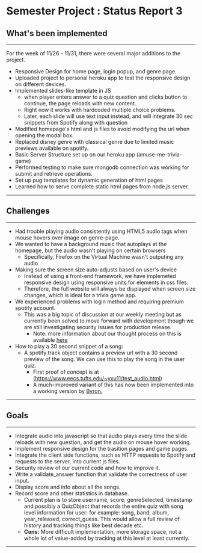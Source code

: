 # Semester Project : Status Report 3

## What's been implemented
-------------------------------------------------------------------------------
For the week of 11/26 - 11/31, there were several major additions to the
project.
*	Responsive Design for home page, login popup, and genre page.
*	Uploaded project to personal heroku app to test the responsive design on 
	different devices.
*	Implemented slides-like template in JS
	-	when player enters answer to a quiz question and clicks button to 
		continue, the page reloads with new content. 
	-	Right now it works with hardcoded multiple choice problems. 
	-	Later, each slide will use text input instead, and will integrate
		30 sec snippets from Spotify along with question
*	Modified homepage's html and js files to avoid modifying the url when 
	opening the modal box.
*	Replaced disney genre with classical genre due to limited music previews 
	available on spotify.
*	Basic Server Structure set up on our heroku app (amuse-me-trivia-game)
*	Performed testing to make sure mongodb connection was working for submit
	and retrieve operations.
*	Set up pug templates for dynamic generation of html pages
*	Learned how to serve complete static html pages from node.js server.

-------------------------------------------------------------------------------

## Challenges
-------------------------------------------------------------------------------
*  	Had trouble playing audio consistently using HTML5 audio tags when mouse 
	hovers over image on genre-page.
*	We wanted to have a background music that autoplays at the homepage, but
	the audio wasn't playing on certain browsers
	-	Specifically, Firefox on the Virtual Machine wasn't outputing any audio
*	Making sure the screen size auto-adjusts based on user's device
	-	Instead of using a front-end framework, we have implemeted responsive 
		design using responsive units for elements in css files. 
	-	Therefore, the full website will always be displayed when screen size 
		changes, which is ideal for a trivia game app.
* 	We experienced problems with login method and requiring premium spotify account.
    * 	This was a big topic of discussion at our weekly meeting but as
     	currently been solved to move forward with development though we are 
     	still investigating security issues for production release.
        * 	Note: more information about our thought process on this is 
        	available [here](https://github.com/tuftsdev/comp20-f2018-team15/blob/yidanx/YidanMeetingNotes.md)
* How to play a 30 second snippet of a song:
    *	A spotify track object contains a preview url with a 30 second preview 
    	of the song. We can use this to play the song in the user quiz.
        *	First proof of concept is at (<https://www.eecs.tufts.edu/~yxu11/test_audio.html>)
        *	A much-improved variant of this has now been implemented into a 
        	working version by [Byron.](<https://github.com/tuftsdev/comp20-f2018-team15/blob/byron/src/javascript/player.js>) 
-------------------------------------------------------------------------------

## Goals
-------------------------------------------------------------------------------
*	Integrate audio into javascript so that audio plays every time the slide
	reloads with new question, and get the audio on mouse hover working.
*	Implement responsive design for the trasition pages and game pages.
*	Integrate the client side functions, such as HTTP requests to Spotify and
	requests to the server, into current js files.
*	Security review of our current code and how to improve it.
*	Write a validate_answer function that validate the correctness of user 
	input.
*	Display score and info about all the songs.
* 	Record score and other statistics in database.
    * 	Current plan is to store username, score, genreSelected, timestamp
    and possibly a QuizObject that records the entire quiz with song level 
    information for user: for example: song, band, album, year_released, 
    correct_guess. This would allow a full review of history and tracking 
    things like best decade etc. 
    * 	**Cons:** More difficult implementation, more storage space, not a 
    	whole lot of value-added by tracking at this level at least currently.
-------------------------------------------------------------------------------


  

    

  

       

